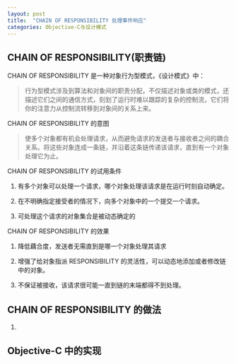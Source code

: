 ```yaml
---
layout: post
title:  "CHAIN OF RESPONSIBILITY 处理事件响应"
categories: Objective-C与设计模式
---
```


## CHAIN OF RESPONSIBILITY(职责链)

CHAIN OF RESPONSIBILITY 是一种对象行为型模式，《设计模式》中：

> 行为型模式涉及到算法和对象间的职责分配，不仅描述对象或类的模式，还描述它们之间的通信方式，刻划了运行时难以跟踪的复杂的控制流，它们将你的注意力从控制流转移到对象间的关系上来。

CHAIN OF RESPONSIBILITY 的意图

> 使多个对象都有机会处理请求，从而避免请求的发送者与接收者之间的耦合关系。将这些对象连成一条链，并沿着这条链传递该请求，直到有一个对象处理它为止。

CHAIN OF RESPONSIBILITY 的试用条件

1. 有多个对象可以处理一个请求，哪个对象处理该请求是在运行时刻自动确定。

2. 在不明确指定接受者的情况下，向多个对象中的一个提交一个请求。

3. 可处理这个请求的对象集合是被动态确定的

CHAIN OF RESPONSIBILITY 的效果

1. 降低藕合度，发送者无需直到是哪一个对象处理其请求

2. 增强了给对象指派 RESPONSIBILITY 的灵活性，可以动态地添加或者修改链中的对象。

3. 不保证被接收，该请求很可能一直到链的末端都得不到处理。

## CHAIN OF RESPONSIBILITY 的做法

1. 

## Objective-C 中的实现
